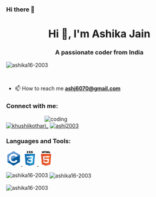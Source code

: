 ### Hi there 👋

<h1 align="center">Hi 👋, I'm Ashika Jain</h1>
<h3 align="center">A passionate coder from India</h3>

<p align="left"> <img src="https://komarev.com/ghpvc/?username=ashika16-2003&label=Profile%20views&color=0e75b6&style=flat" alt="ashika16-2003" /> </p>

<p align="left"> <a href="https://twitter.com/" target="blank"><img src="https://img.shields.io/twitter/follow/?logo=twitter&style=for-the-badge" alt="" /></a> </p>

- 📫 How to reach me **ashj6070@gmail.com**

<h3 align="left">Connect with me:</h3>
<img align="right" alt="coding" width="400" src="https://clipground.com/images/coder-clipart-1.jpg">
<p align="left">
<a href="https://instagram.com/khushiikothari_" target="blank"><img align="center" src="https://raw.githubusercontent.com/rahuldkjain/github-profile-readme-generator/master/src/images/icons/Social/instagram.svg" alt="khushiikothari_" height="30" width="40" /></a>
<a href="https://www.codechef.com/users/ashj2003" target="blank"><img align="center" src="https://cdn.jsdelivr.net/npm/simple-icons@3.1.0/icons/codechef.svg" alt="ashj2003" height="30" width="40" /></a>
</p>

<h3 align="left">Languages and Tools:</h3>
<p align="left"> <a href="https://www.cprogramming.com/" target="_blank" rel="noreferrer"> <img src="https://raw.githubusercontent.com/devicons/devicon/master/icons/c/c-original.svg" alt="c" width="40" height="40"/> </a> <a href="https://www.w3schools.com/css/" target="_blank" rel="noreferrer"> <img src="https://raw.githubusercontent.com/devicons/devicon/master/icons/css3/css3-original-wordmark.svg" alt="css3" width="40" height="40"/> </a> <a href="https://www.w3.org/html/" target="_blank" rel="noreferrer"> <img src="https://raw.githubusercontent.com/devicons/devicon/master/icons/html5/html5-original-wordmark.svg" alt="html5" width="40" height="40"/> </a> </p>

<p><img align="left" src="https://github-readme-stats.vercel.app/api/top-langs?username=ashika16-2003&show_icons=true&locale=en&layout=compact" alt="ashika16-2003" /></p>

<p>&nbsp;<img align="center" src="https://github-readme-stats.vercel.app/api?username=ashika16-2003&show_icons=true&locale=en" alt="ashika16-2003" /></p>

<p><img align="center" src="https://github-readme-streak-stats.herokuapp.com/?user=ashika16-2003&" alt="ashika16-2003" /></p>
